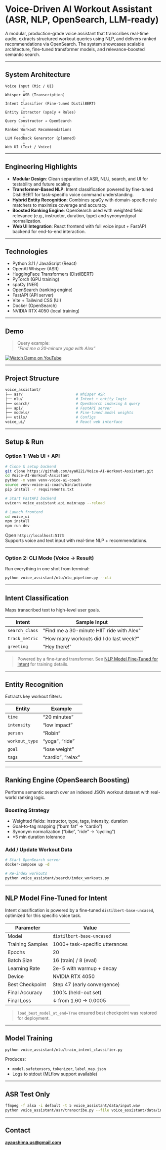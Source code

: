 # Voice-Driven AI Workout Assistant (ASR, NLP, OpenSearch, LLM-ready)
A modular, production-grade voice assistant that transcribes real-time audio, extracts structured workout queries using NLP, and delivers ranked recommendations via OpenSearch. The system showcases scalable architecture, fine-tuned transformer models, and relevance-boosted semantic search.

---

## System Architecture

```
Voice Input (Mic / UI)
        ↓
Whisper ASR (Transcription)
        ↓
Intent Classifier (Fine-tuned DistilBERT)
        ↓
Entity Extractor (spaCy + Rules)
        ↓
Query Constructor → OpenSearch
        ↓
Ranked Workout Recommendations
        ↓
LLM Feedback Generator (planned)
        ↓
Web UI (Text / Voice)
```

---

## Engineering Highlights

- **Modular Design**: Clean separation of ASR, NLU, search, and UI for testability and future scaling.
- **Transformer-Based NLP**: Intent classification powered by fine-tuned DistilBERT for task-specific voice command understanding.
- **Hybrid Entity Recognition**: Combines spaCy with domain-specific rule matchers to maximize coverage and accuracy.
- **Boosted Ranking Engine**: OpenSearch used with weighted field relevance (e.g., instructor, duration, type) and synonym/goal normalization.
- **Web UI Integration**: React frontend with full voice input + FastAPI backend for end-to-end interaction.

---

## Technologies

- Python 3.11 / JavaScript (React)
- OpenAI Whisper (ASR)
- HuggingFace Transformers (DistilBERT)
- PyTorch (GPU training)
- spaCy (NER)
- OpenSearch (ranking engine)
- FastAPI (API server)
- Vite + Tailwind CSS (UI)
- Docker (OpenSearch)
- NVIDIA RTX 4050 (local training)

---

## Demo

> Query example:  
> _“Find me a 20-minute yoga with Alex”_

[![Watch Demo on YouTube](https://img.youtube.com/vi/GDH2nT_EzUI/hqdefault.jpg)](https://youtu.be/GDH2nT_EzUI)

---

## Project Structure

```bash
voice_assistant/
├── asr/                        # Whisper ASR
├── nlu/                        # Intent + entity logic
├── search/                     # OpenSearch indexing & query
├── api/                        # FastAPI server
├── models/                     # Fine-tuned model weights
├── utils/                      # Configs
voice_ui/                       # React web interface
```

---

## Setup & Run

### Option 1: Web UI + API

```bash
# Clone & setup backend
git clone https://github.com/aya0221/Voice-AI-Workout-Assistant.git
cd Voice-AI-Workout-Assistant
python -m venv venv-voice-ai-coach
source venv-voice-ai-coach/bin/activate
pip install -r requirements.txt

# Start FastAPI backend
uvicorn voice_assistant.api.main:app --reload
```

```bash
# Launch frontend
cd voice_ui
npm install
npm run dev
```

Open `http://localhost:5173`  
Supports voice and text input with real-time NLP + recommendations.

---

### Option 2: CLI Mode (Voice → Result)

Run everything in one shot from terminal:

```bash
python voice_assistant/nlu/nlu_pipeline.py --cli
```

---

## Intent Classification

Maps transcribed text to high-level user goals.

| Intent         | Sample Input                                  |
|----------------|------------------------------------------------|
| `search_class` | "Find me a 30-minute HIIT ride with Alex"     |
| `track_metric` | "How many workouts did I do last week?"       |
| `greeting`     | "Hey there!"                                   |

> Powered by a fine-tuned transformer. See [NLP Model Fine-Tuned for Intent](#nlp-model-fine-tuned-for-intent) for training details.

---

## Entity Recognition

Extracts key workout filters:

| Entity        | Example              |
|---------------|----------------------|
| `time`        | “20 minutes”          |
| `intensity`   | “low impact”          |
| `person`      | “Robin”               |
| `workout_type`| “yoga”, “ride”        |
| `goal`        | “lose weight”         |
| `tags`        | “cardio”, “relax”     |

---

## Ranking Engine (OpenSearch Boosting)

Performs semantic search over an indexed JSON workout dataset with real-world ranking logic.

### Boosting Strategy

- Weighted fields: instructor, type, tags, intensity, duration
- Goal-to-tag mapping (“burn fat” → “cardio”)
- Synonym normalization (“bike”, “ride” → “cycling”)
- ±5 min duration tolerance

### Add / Update Workout Data

```bash
# Start OpenSearch server
docker-compose up -d

# Re-index workouts
python voice_assistant/search/index_workouts.py
```

---

## NLP Model Fine-Tuned for Intent

Intent classification is powered by a fine-tuned `distilbert-base-uncased`, optimized for this specific voice task.

| Parameter         | Value                           |
|-------------------|---------------------------------|
| Model             | `distilbert-base-uncased`       |
| Training Samples  | 1000+ task-specific utterances  |
| Epochs            | 20                              |
| Batch Size        | 16 (train) / 8 (eval)           |
| Learning Rate     | 2e-5 with warmup + decay        |
| Device            | NVIDIA RTX 4050                 |
| Best Checkpoint   | Step 47 (early convergence)     |
| Final Accuracy    | 100% (held-out set)             |
| Final Loss        | ↓ from 1.60 → 0.0005             |

> `load_best_model_at_end=True` ensured best checkpoint was restored for deployment.

---

## Model Training

```bash
python voice_assistant/nlu/train_intent_classifier.py
```

Produces:
- `model.safetensors`, `tokenizer`, `label_map.json`
- Logs to stdout (MLflow support available)

---

## ASR Test Only

```bash
ffmpeg -f alsa -i default -t 5 voice_assistant/data/input.wav
python voice_assistant/asr/transcribe.py --file voice_assistant/data/input.wav
```
---

## Contact

**ayaoshima.us@gmail.com**
